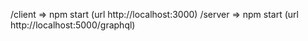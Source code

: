 /client => npm start (url http://localhost:3000)
/server => npm start (url http://localhost:5000/graphql)
